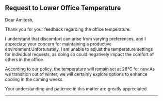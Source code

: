 ## Request to Lower Office Temperature

Dear Amitesh,

Thank you for your feedback regarding the office temperature.

I understand that discomfort can arise from varying preferences, and I appreciate your concern for maintaining a productive environment.Unfortunately, I am unable to adjust the temperature settings for individual requests, as doing so could negatively impact the comfort of others in the office.

According to our policy, the temperature will remain set at 26°C for now.As we transition out of winter, we will certainly explore options to enhance cooling in the coming weeks.

Your understanding and patience in this matter are greatly appreciated.

---

